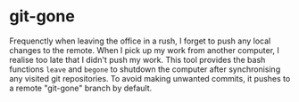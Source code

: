 # git-gone
Frequenctly when leaving the office in a rush, I forget to push any local changes to the remote. When I pick up my work from another computer, I realise too late that I didn't push my work. This tool provides the bash functions `leave` and `begone` to shutdown the computer after synchronising any visited git repositories. To avoid making unwanted commits, it pushes to a remote "git-gone" branch by default.
